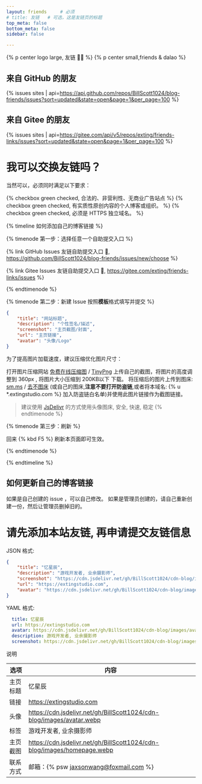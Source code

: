 ```yaml
---
layout: friends     # 必须
# title: 友链   # 可选，这是友链页的标题
top_meta: false
bottom_meta: false
sidebar: false

---
```


{% p center logo large, 友链 👨‍💻 %}
{% p center small,friends & dalao %}


## 来自 GitHub 的朋友  <i class="fab fa-github"></i> 

{% issues sites | api=https://api.github.com/repos/BillScott1024/blog-friends/issues?sort=updated&state=open&page=1&per_page=100 %}


## 来自 Gitee 的朋友  <i class="fab fa-gitter"></i> 

{% issues sites | api=https://gitee.com/api/v5/repos/exting/friends-links/issues?sort=updated&state=open&page=1&per_page=100 %}



# 我可以交换友链吗？

当然可以，必须同时满足以下要求：

{% checkbox green checked, 合法的、非营利性、无商业广告站点 %}
{% checkbox green checked, 有实质性原创内容的个人博客或组织。 %}
{% checkbox green checked, 必须是 HTTPS 独立域名。 %}


{% timeline 如何添加自己的博客链接 %}


{% timenode 第一步：选择任意一个自助提交入口 %}

{% link GitHub Issues 友链自助提交入口 🔗, https://github.com/BillScott1024/blog-friends/issues/new/choose %}

{% link Gitee Issues 友链自助提交入口 🔗, https://gitee.com/exting/friends-links/issues %}


{% endtimenode %}

{% timenode 第二步：新建 Issue 按照**模板**格式填写并提交 %}

```JSON
{
    "title": "网站标题",
    "description": "个性签名/描述",
    "screenshot": "主页截图/封面",
    "url": "主页链接",
    "avatar": "头像/Logo"
}
```

为了提高图片加载速度，建议压缩优化图片尺寸：

打开图片压缩网站 [免费在线压缩图](https://www.yasuotu.com/) / [TinyPng](https://tinypng.com/) 上传自己的截图，将图片的高度调整到 360px , 将图片大小压缩到 200KB以下 下载。
将压缩后的图片上传到图床: [sm.ms](https://sm.ms/) / [去不图床](https://7bu.top/) (或自己的图床,**注意不要打开防盗链**,或者将本域名: {% u *.extingstudio.com %} 加入防盗链白名单)并使用此图片链接作为截图链接。
> 建议使用 [JsDelivr](https://www.jsdelivr.com/) 的方式使用头像图床, 安全, 快速, 稳定
{% endtimenode %}

{% timenode 第三步：刷新 %}

回来 {% kbd F5 %} 刷新本页面即可生效。

{% endtimenode %}

{% endtimeline %}

## 如何更新自己的博客链接

如果是自己创建的 issue ，可以自己修改。
如果是管理员创建的，请自己重新创建一份，然后让管理员删掉旧的。



# 请先添加本站友链, 再申请提交友链信息

JSON 格式:
```JSON
{
    "title": "忆星辰",
    "description": "游戏开发者, 业余摄影师",
    "screenshot": "https://cdn.jsdelivr.net/gh/BillScott1024/cdn-blog/images/homepage.webp",
    "url": "https://extingstudio.com",
    "avatar": "https://cdn.jsdelivr.net/gh/BillScott1024/cdn-blog/images/avatar.webp"
}

```

YAML 格式:
```YAML
  title: 忆星辰
  url: https://extingstudio.com
  avatar: https://cdn.jsdelivr.net/gh/BillScott1024/cdn-blog/images/avatar.webp
  description: 游戏开发者, 业余摄影师
  screenshot: https://cdn.jsdelivr.net/gh/BillScott1024/cdn-blog/images/homepage.webp
```
说明

|  选项   | 内容  |
|  ----  | ----  |
| 主页标题  | 忆星辰 |
| 链接  | https://extingstudio.com |
| 头像  | https://cdn.jsdelivr.net/gh/BillScott1024/cdn-blog/images/avatar.webp |
| 标签  | 游戏开发者, 业余摄影师 |
| 主页截图  | https://cdn.jsdelivr.net/gh/BillScott1024/cdn-blog/images/homepage.webp |
| 联系方式 | 邮箱：{% psw jaxsonwang@foxmail.com %} |


